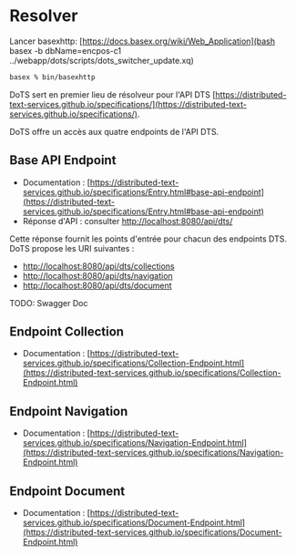 # Resolver

Lancer basexhttp: [https://docs.basex.org/wiki/Web_Application](bash basex -b dbName=encpos-c1 ../webapp/dots/scripts/dots_switcher_update.xq)

```sh
basex % bin/basexhttp
```

DoTS sert en premier lieu de résolveur pour l'API DTS [https://distributed-text-services.github.io/specifications/](https://distributed-text-services.github.io/specifications/).

DoTS offre un accès aux quatre endpoints de l'API DTS.

## Base API Endpoint

- Documentation : [https://distributed-text-services.github.io/specifications/Entry.html#base-api-endpoint](https://distributed-text-services.github.io/specifications/Entry.html#base-api-endpoint)
- Réponse d'API : consulter [http://localhost:8080/api/dts/](http://localhost:8080/api/dts/)

Cette réponse fournit les points d'entrée pour chacun des endpoints DTS. DoTS propose les URI suivantes :

- [http://localhost:8080/api/dts/collections](http://localhost:8080/api/dts/collections)
- [http://localhost:8080/api/dts/navigation](http://localhost:8080/api/dts/navigation)
- [http://localhost:8080/api/dts/document](http://localhost:8080/api/dts/document)


TODO: Swagger Doc

## Endpoint **Collection**

- Documentation : [https://distributed-text-services.github.io/specifications/Collection-Endpoint.html](https://distributed-text-services.github.io/specifications/Collection-Endpoint.html)

## Endpoint **Navigation**

- Documentation : [https://distributed-text-services.github.io/specifications/Navigation-Endpoint.html](https://distributed-text-services.github.io/specifications/Navigation-Endpoint.html)

## Endpoint **Document**

- Documentation : [https://distributed-text-services.github.io/specifications/Document-Endpoint.html](https://distributed-text-services.github.io/specifications/Document-Endpoint.html)